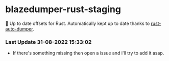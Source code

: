 # blazedumper-rust-staging

🚀 Up to date offsets for Rust. Automatically kept up to date thanks to [rust-auto-dumper](https://github.com/Akandesh/rust-auto-dumper).


### Last Update 31-08-2022 15:33:02
- If there's something missing then open a issue and i'll try to add it asap.